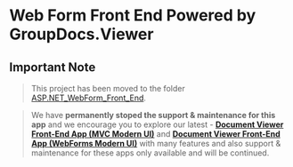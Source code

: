 # Web Form Front End Powered by GroupDocs.Viewer

## Important Note
> This project has been moved to the folder [ASP.NET_WebForm_Front_End](https://github.com/groupdocs-viewer/GroupDocs.Viewer-for-.NET/tree/master/Showcases/ASP.NET_WebForm_Front_End).

> We have **permanently stoped the support & maintenance for this app** and we encourage you to explore our latest - **[Document Viewer Front-End App (MVC Modern UI)](https://github.com/groupdocs-viewer/GroupDocs.Viewer-for-.NET-MVC-App)** and **[Document Viewer Front-End App (WebForms Modern UI)](https://github.com/groupdocs-viewer/GroupDocs.Viewer-for-.NET-webforms-App)** with many features and also support & maintenance for these apps only available and will be continued.
